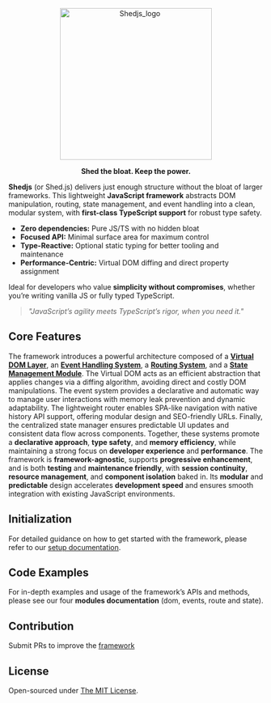 <p align="center">
  <img src="https://i.postimg.cc/13bCpQW1/logo.png" alt="Shedjs_logo" width="300"/>
</p>

<p align="center">
  <b>Shed the bloat. Keep the power.</b>
</p>

**Shedjs** (or Shed.js) delivers just enough structure without the bloat of larger frameworks. This lightweight **JavaScript framework** abstracts DOM manipulation, routing, state management, and event handling into a clean, modular system, with **first-class TypeScript support** for robust type safety.  

- **Zero dependencies:** Pure JS/TS with no hidden bloat  
- **Focused API:** Minimal surface area for maximum control  
- **Type-Reactive:** Optional static typing for better tooling and maintenance  
- **Performance-Centric:** Virtual DOM diffing and direct property assignment  

Ideal for developers who value **simplicity without compromises**, whether you’re writing vanilla JS or fully typed TypeScript.  

> *"JavaScript’s agility meets TypeScript’s rigor, when you need it."*  

## Core Features

The framework introduces a powerful architecture composed of a **[Virtual DOM Layer](https://github.com/Shedjs/shedjs/blob/main/src/dom.js)**, an **[Event Handling System](https://github.com/Shedjs/shedjs/blob/main/src/events.js)**, a **[Routing System](https://github.com/Shedjs/shedjs/blob/main/src/routes.js)**, and a **[State Management Module](https://github.com/Shedjs/shedjs/blob/main/src/state.js)**. The Virtual DOM acts as an efficient abstraction that applies changes via a diffing algorithm, avoiding direct and costly DOM manipulations. The event system provides a declarative and automatic way to manage user interactions with memory leak prevention and dynamic adaptability. The lightweight router enables SPA-like navigation with native history API support, offering modular design and SEO-friendly URLs. Finally, the centralized state manager ensures predictable UI updates and consistent data flow across components. Together, these systems promote a **declarative approach**, **type safety**, and **memory efficiency**, while maintaining a strong focus on **developer experience** and **performance**. The framework is **framework-agnostic**, supports **progressive enhancement**, and is both **testing** and **maintenance friendly**, with **session continuity**, **resource management**, and **component isolation** baked in. Its **modular** and **predictable** design accelerates **development speed** and ensures smooth integration with existing JavaScript environments.

## Initialization

For detailed guidance on how to get started with the framework, please refer to our [setup documentation](https://github.com/Shedjs/shedjs-docs/blob/main/.get-started.md).

## Code Examples

For in-depth examples and usage of the framework’s APIs and methods, please see our four **modules documentation** (dom, events, route and state).

## Contribution

Submit PRs to improve the [framework](https://github.com/Shedjs/shedjs)

## License

Open-sourced under [The MIT License](https://github.com/Shedjs/shedjs/blob/main/LICENSE.md).  
